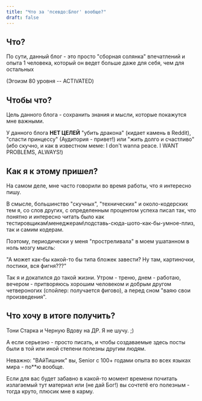 ```yaml
---
title: "Что за 'псевдо:Блог' вообще?"
draft: false
---
```


## Что?

По сути, данный блог - это просто "сборная солянка" впечатлений и опыта
1 человека, который он ведет больше даже для себя, чем для остальных

(Эгоизм 80 уровня -- ACTIVATED)

## Чтобы что?

Цель данного блога - сохранить знания и мысли, которые покажутся мне важными.

У данного блога **НЕТ ЦЕЛЕЙ** "убить дракона" (кидает камень в Reddit),
"спасти принцессу" (Аудитория - привет!) или "жить долго и счастливо"
(ибо скучно, и как в известном меме: I don't wanna peace. I WANT PROBLEMS, ALWAYS!)

## Как я к этому пришел?

На самом деле, мне часто говорили во время работы, что я интересно пишу.

В смысле, большинство "скучных", "технических" и около-кодерских тем я, со слов других,
с определенным процентом успеха писал так,
что понятно и интересно читать было как
тестировщикам\менеджерам\подставь-сюда-шото-как-бы-умное-плиз,
так и самим кодерам.

Поэтому, периодически у меня "простреливала" в моем ушатанном в ноль мозгу мысль:

"А может как-бы какой-то бы типа бложек завести? Ну там, картиночки, постики, вся фигня???"

Так я и докатился до такой жизни. Утром - треню, днем - работаю,
вечером - притворяюсь хорошим человеком и добрым другом четвероногих
(спойлер: получается фигово), а перед сном "ваяю свои произведения".

## Что хочу в итоге получить?

Тони Старка и Черную Вдову на ДР. Я не шучу. ;)

А если серьезно - просто писать, и чтобы создаваемые здесь посты были
в той или иной степени полезны другим людям.

Неважно: "ВАйТишник" вы, Senior с 100+ годами опыта во всех языках мира - по\*\*ю вообще.

Если для вас будет забавно в какой-то момент времени почитать излагаемый тут материал
или (не дай Бог!) вы сочтетё его полезным - тогда круто, плюсик мне в карму.
